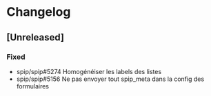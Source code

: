 # Changelog

## [Unreleased]

### Fixed

- spip/spip#5274 Homogénéiser les labels des listes
- spip/spip#5156 Ne pas envoyer tout spip_meta dans la config des formulaires
